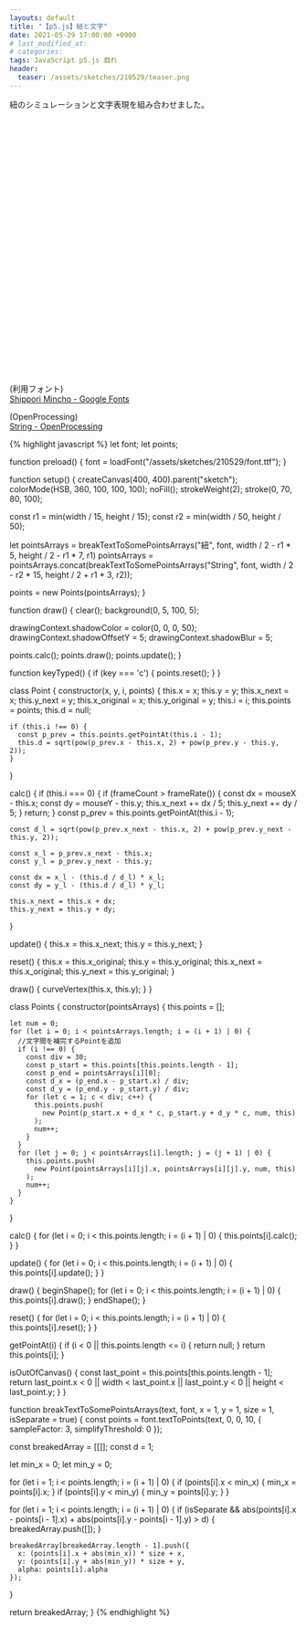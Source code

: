 ```yaml
---
layouts: default
title: "【p5.js】紐と文字"
date: 2021-05-29 17:00:00 +0900
# last_modified_at: 
# categories: 
tags: JavaScript p5.js 戯れ
header:
  teaser: /assets/sketches/210529/teaser.png
---
```


紐のシミュレーションと文字表現を組み合わせました。

<script src="https://cdn.jsdelivr.net/npm/p5@1.3.1/lib/p5.js" defer ></script>
<script src="/assets/sketches/210529/sketch.js" defer ></script>
<div id="sketch" style="height: 450px; touch-action: none;"></div>

(利用フォント)  
[Shippori Mincho \- Google Fonts](https://fonts.google.com/specimen/Shippori+Mincho?subset=japanese#standard-styles)

(OpenProcessing)  
[String \- OpenProcessing](https://openprocessing.org/sketch/1207830)

{% highlight javascript %}
let font;
let points;

function preload() {
  font = loadFont("/assets/sketches/210529/font.ttf");
}

function setup() {
  createCanvas(400, 400).parent("sketch");
  colorMode(HSB, 360, 100, 100, 100);
  noFill();
  strokeWeight(2);
  stroke(0, 70, 80, 100);

  const r1 = min(width / 15, height / 15);
  const r2 = min(width / 50, height / 50);

  let pointsArrays = breakTextToSomePointsArrays("紐", font, width / 2 - r1 * 5, height / 2 - r1 * 7, r1)
  pointsArrays = pointsArrays.concat(breakTextToSomePointsArrays("String", font, width / 2 - r2 * 15, height / 2 + r1 * 3, r2));

  points = new Points(pointsArrays);
}

function draw() {
  clear();
  background(0, 5, 100, 5);

  drawingContext.shadowColor = color(0, 0, 0, 50);
  drawingContext.shadowOffsetY = 5;
  drawingContext.shadowBlur = 5;

  points.calc();
  points.draw();
  points.update();
}

function keyTyped() {
  if (key === 'c') {
    points.reset();
  }
}

class Point {
  constructor(x, y, i, points) {
    this.x = x;
    this.y = y;
    this.x_next = x;
    this.y_next = y;
    this.x_original = x;
    this.y_original = y;
    this.i = i;
    this.points = points;
    this.d = null;

    if (this.i !== 0) {
      const p_prev = this.points.getPointAt(this.i - 1);
      this.d = sqrt(pow(p_prev.x - this.x, 2) + pow(p_prev.y - this.y, 2));
    }
  }

  calc() {
    if (this.i === 0) {
      if (frameCount > frameRate()) {
        const dx = mouseX - this.x;
        const dy = mouseY - this.y;
        this.x_next += dx / 5;
        this.y_next += dy / 5;
      }
      return;
    }
    const p_prev = this.points.getPointAt(this.i - 1);

    const d_l = sqrt(pow(p_prev.x_next - this.x, 2) + pow(p_prev.y_next - this.y, 2));

    const x_l = p_prev.x_next - this.x;
    const y_l = p_prev.y_next - this.y;

    const dx = x_l - (this.d / d_l) * x_l;
    const dy = y_l - (this.d / d_l) * y_l;

    this.x_next = this.x + dx;
    this.y_next = this.y + dy;
  }

  update() {
    this.x = this.x_next;
    this.y = this.y_next;
  }

  reset() {
    this.x = this.x_original;
    this.y = this.y_original;
    this.x_next = this.x_original;
    this.y_next = this.y_original;
  }

  draw() {
    curveVertex(this.x, this.y);
  }
}

class Points {
  constructor(pointsArrays) {
    this.points = [];

    let num = 0;
    for (let i = 0; i < pointsArrays.length; i = (i + 1) | 0) {
      //文字間を補完するPointを追加
      if (i !== 0) {
        const div = 30;
        const p_start = this.points[this.points.length - 1];
        const p_end = pointsArrays[i][0];
        const d_x = (p_end.x - p_start.x) / div;
        const d_y = (p_end.y - p_start.y) / div;
        for (let c = 1; c < div; c++) {
          this.points.push(
            new Point(p_start.x + d_x * c, p_start.y + d_y * c, num, this)
          );
          num++;
        }
      }
      for (let j = 0; j < pointsArrays[i].length; j = (j + 1) | 0) {
        this.points.push(
          new Point(pointsArrays[i][j].x, pointsArrays[i][j].y, num, this)
        );
        num++;
      }
    }


  }

  calc() {
    for (let i = 0; i < this.points.length; i = (i + 1) | 0) {
      this.points[i].calc();
    }
  }

  update() {
    for (let i = 0; i < this.points.length; i = (i + 1) | 0) {
      this.points[i].update();
    }
  }

  draw() {
    beginShape();
    for (let i = 0; i < this.points.length; i = (i + 1) | 0) {
      this.points[i].draw();
    }
    endShape();
  }

  reset() {
    for (let i = 0; i < this.points.length; i = (i + 1) | 0) {
      this.points[i].reset();
    }
  }

  getPointAt(i) {
    if (i < 0 || this.points.length <= i) {
      return null;
    }
    return this.points[i];
  }

  isOutOfCanvas() {
    const last_point = this.points[this.points.length - 1];
    return last_point.x < 0 || width < last_point.x || last_point.y < 0 || height < last_point.y;
  }
}

function breakTextToSomePointsArrays(text, font, x = 1, y = 1, size = 1, isSeparate = true) {
  const points = font.textToPoints(text, 0, 0, 10, {
    sampleFactor: 3,
    simplifyThreshold: 0
  });

  const breakedArray = [[]];
  const d = 1;

  let min_x = 0;
  let min_y = 0;

  for (let i = 1; i < points.length; i = (i + 1) | 0) {
    if (points[i].x < min_x) {
      min_x = points[i].x;
    }
    if (points[i].y < min_y) {
      min_y = points[i].y;
    }
  }

  for (let i = 1; i < points.length; i = (i + 1) | 0) {
    if (isSeparate && abs(points[i].x - points[i - 1].x) + abs(points[i].y - points[i - 1].y) > d) {
      breakedArray.push([]);
    }

    breakedArray[breakedArray.length - 1].push({
      x: (points[i].x + abs(min_x)) * size + x,
      y: (points[i].y + abs(min_y)) * size + y,
      alpha: points[i].alpha
    });
  }

  return breakedArray;
}
{% endhighlight %}